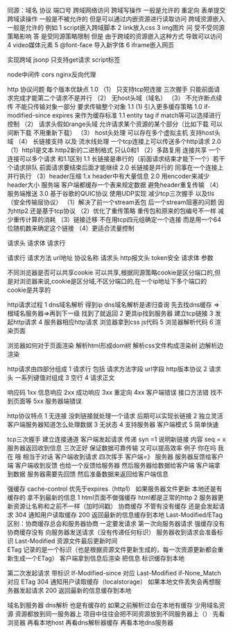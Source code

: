 同源：域名 协议 端口号
跨域网络访问 
跨域写操作 一般是允许的 重定向 表单提交
跨域读操作 一般是不被允许的 但是可以通过内嵌资源进行读取访问
跨域资源嵌入 一般是允许的
例如 
1 script嵌入跨域脚本
2 link放入css
3 img图片
问 受不受同源策略影响 
答 是受同源策略限制 但是 由于跨域的资源嵌入这种方式 导致可以访问
4 video媒体元素
5 @font-face 导入新字体
6 iframe嵌入网页

实现跨域
jsonp 只支持get请求 script标签
<!-- window.name + iframe -->
node中间件 cors
nginx反向代理

http 协议问题 每个版本优缺点
1.0 
（1） 只支持tcp短连接 三次握手  只能前面请求完成才能第二个请求不是并行
（2） 无host头域（域名） 
（3） 不允许断点续传 不能只传输对象一部分 要求传输整个对象 
1.1 
 (1) 引入更多缓存策略 1.0 if-modified-since expires 来作为缓存标准 1.1 entity tag if match等可以选择进行控制
 （2） 请求头假如range头域 允许请求某个资源的某个部分（比如下载 可以间断下载 不用重新下载）
 （3） host头处理 可以存在多个虚拟主机 支持host头域
 （4） 长链接支持 以及 流水线处理 一个tcp连接上可以传送多个http请求 
2.0 
（1）http1是文本  http2新的二进制格式 只认0和1
（2）多路复用 连接共享 一个连接可以多个请求 
和1.1区别 1.1 长链接是串行的（前面请求结束才能下一个）若干个请求排队 前面请求要结束后面才能继续 2.0 长链接是并行的 同事在一个连接上并行执行
 （3）header压缩 1.x header中有大量信息  2.0 用encoder来减少header大小 服务端 客户端都缓存一个表来规定数据 避免header重复传输
 （4）服务端推送 
3.0 基于谷歌的QUIC协议 使用UDP实现 减少tcp三次握手 以及tls（安全传输层协议）
（1）解决了前一个stream丢包 后一个stream阻塞的问题 因为http2 还是基于tcp协议
（2）优化了重传策略 重传包和原来的包编号不一样 减少重传计算的消耗
（3）链接迁移 不在用tcp四元组确定一个连接 而是用一个64位随机数来确定这个链接
（4）更适合流量控制




请求头 请求体 请求行

请求行 请求方法 url地址 协议名称
请求头  http报文头  token安全
请求体 参数


不同浏览器是否可以共享cookie
可以共享,根据同源策略cookie是区分端口的,但是对浏览器来说,cookie是区分域,不区分端口的,在一个ip地址下多个端口的cookie是共享的


http请求过程
1 dns域名解析 得到ip  dns域名解析是递归查询 先去找dns缓存 => 根域名服务器=>再到下一级 找到了就返回
2 更具ip找到服务器 建立tcp链接 
3 发起http请求
4 服务器相应http请求 浏览器拿到css js代码
5 浏览器解析代码 
6 渲染页面

浏览器如何对于页面渲染 
解析html形成dom树 解析css文件构成渲染树 边解析边渲染



http请求由四部分组成
1 请求行 包括 请求方法字段 url字段 http版本协议
2 请求头 一系列键值对组成
3 空行
4 请求正文 


响应码 
1xx 信息响应 
2xx 成功响应
3xx 重定向
4xx 客户端错误  接口方法错 找不到页面等
5xx 服务器端错误 


http协议特点
1 无连接 没刺链接就处理一个请求  后期可以实现长链接
2 独立灵活 客户端服务器知道怎么处理数据
3 无状态 
4 支持服务器 客户端模式
5 简单快速




tcp三次握手 建立连接通道 
客户端发起请求 传递 syn =1 说明新链接 内容 seq = x 
服务器返回收到信息
三次正好 保证数据可靠传输 又可以提高效率
例子 你在吗 我在 哦 相当于对话
客户端收到请求
四次挥手 客户端=》 服务器  服务器反馈给客户端 客户端收到反馈 也给一个反馈给服务器  然后服务器给数据给客户端 客户端拿到数据
服务器需要先回馈 然后准备数据来返回给客户端信息



强缓存  cache-control 优先于expires（http1）  如果服务器文件更新 本地还是有缓存的 拿不到最新的信息 1 html页面不做强缓存  html都是正常的http 2 服务器更新资源让名称和之前不一样（加时间戳）
协商缓存 不管有没有缓存 还是会发起请求 304 通知用户读取缓存  200 返回最新的信息缓存到本地  Last-Modified/ETag
区别：协商缓存总会和服务器协商 一定要发请求 
第一次向服务器请求 
强缓存没有 
协商缓存没有
向服务器发送请求（没有传递任何标识）
服务器收到请求会准备标识 
Last-Modified  资源文件最后更新时间  
ETag  记录的是一个标识（也是根据资源文件更新生成的，每一次资源更新都会重新生成一个ETag）
客户端拿到信息后渲染 把信息 标识缓存到本地


第二次发起请求 带标识
If-Modified-since 对应  Last-Modified
if-None_Match  对应 ETag
304 通知用户读取缓存（localstorage） 如果本地文件丢失会再想服务器发起请求  200 返回最新的信息缓存到本地

域名到服务器  dns解析 也是有缓存的 如果之前解析过会在本地有缓存  少用域名资源 资源都放到同一服务器上  项目中往往会把不同资源放到不同服务器上（）
先看浏览器 再看本地host 再看dns解析器缓存 再看本地dns服务器

